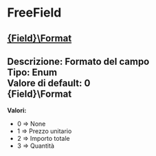 # FreeField
[{Field}\Format](#{field}\format)	 
----
**Descrizione:** Formato del campo	 
**Tipo:** Enum	 
**Valore di default:** 0	 
{Field}\Format 
-----

**Valori:**
* 0 => None
* 1 => Prezzo unitario
* 2 => Importo totale
* 3 => Quantità

